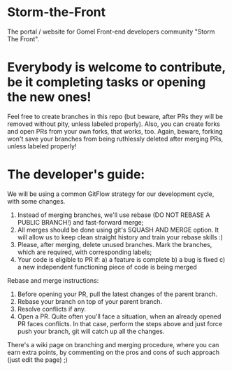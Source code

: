 # Storm-the-Front 
The portal / website for Gomel Front-end developers community "Storm The Front".

# Everybody is welcome to contribute, be it completing tasks or opening the new ones!
Feel free to create branches in this repo (but beware, after PRs they will be removed without pity, unless labeled properly).
Also, you can create forks and open PRs from your own forks, that works, too. Again, beware, forking won't save your branches from being ruthlessly deleted after merging PRs, unless labeled properly!

# The developer's guide:
We will be using a common GitFlow strategy for our development cycle, with some changes.
1) Instead of merging branches, we'll use rebase (DO NOT REBASE A PUBLIC BRANCH!) and fast-forward merge;
2) All merges should be done using git's SQUASH AND MERGE option. It will allow us to keep clean straight history and train your rebase skills :)
3) Please, after merging, delete unused branches. Mark the branches, which are required, with corresponding labels;
4) Your code is eligible to PR if:
  a) a feature is complete
  b) a bug is fixed
  c) a new independent functioning piece of code is being merged

Rebase and merge instructions:
1) Before opening your PR, pull the latest changes of the parent branch.
2) Rebase your branch on top of your parent branch.
3) Resolve conflicts if any.
4) Open a PR.
Quite often you'll face a situation, when an already opened PR faces conflicts. In that case, perform the steps above and just force push your branch, git will catch up all the changes.

There's a wiki page on branching and merging procedure, where you can earn extra points, by commenting on the pros and cons of such approach (just edit the page) ;)
